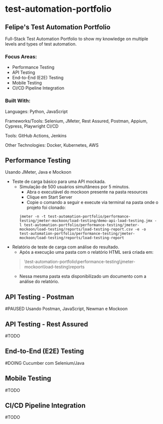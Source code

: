 # test-automation-portfolio
## Felipe's Test Automation Portfolio

Full-Stack Test Automation Portfolio to show my knowledge on multiple levels and types of test automation.

### Focus Areas:
* Performance Testing
* API Testing
* End-to-End (E2E) Testing
* Mobile Testing
* CI/CD Pipeline Integration

### Built With:
Languages: Python, JavaScript

Frameworks/Tools: Selenium, JMeter, Rest Assured, Postman, Appium, Cypress, Playwright
CI/CD 

Tools: GitHub Actions, Jenkins

Other Technologies: Docker, Kubernetes, AWS

## Performance Testing
Usando JMeter, Java e Mockoon

* Teste de carga básico para uma API mockada.
  * Simulação de 500 usuários simultâneos por 5 minutos.
    * Abra o executável do mockoon presente na pasta resources
    * Clique em Start Server
    * Copie o comando a seguir e execute via terminal na pasta onde o projeto foi clonado:
    ```
    jmeter -n -t test-automation-portfolio/performance-testing/jmeter-mockoon/load-testing/demo-api-load-testing.jmx -l test-automation-portfolio/performance-testing/jmeter-mockoon/load-testing/reports/load-testing-report.csv -e -o test-automation-portfolio/performance-testing/jmeter-mockoon/load-testing/reports/load-testing-report
    ```
* Relatório de teste de carga com análise do resultado.
  * Após a execução uma pasta com o relatório HTML será criada em:
  > \test-automation-portfolio\performance-testing\jmeter-mockoon\load-testing\reports
  * Nessa mesma pasta esta disponibilizado um documento com a análise do relatório.


## API Testing - Postman
#PAUSED
Usando Postman, JavaScript, Newman e Mockoon


## API Testing - Rest Assured
#TODO

## End-to-End (E2E) Testing
#DOING
Cucumber com Selenium/Java

## Mobile Testing
#TODO

## CI/CD Pipeline Integration
#TODO
